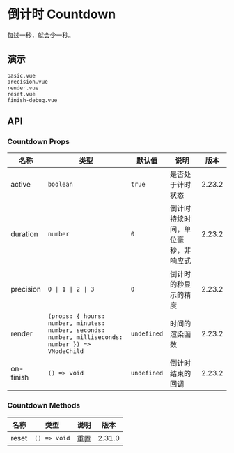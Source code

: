# 倒计时 Countdown

每过一秒，就会少一秒。

## 演示

```demo
basic.vue
precision.vue
render.vue
reset.vue
finish-debug.vue
```

## API

### Countdown Props

| 名称 | 类型 | 默认值 | 说明 | 版本 |
| --- | --- | --- | --- | --- |
| active | `boolean` | `true` | 是否处于计时状态 | 2.23.2 |
| duration | `number` | `0` | 倒计时持续时间，单位毫秒，非响应式 | 2.23.2 |
| precision | `0 \| 1 \| 2 \| 3` | `0` | 倒计时的秒显示的精度 | 2.23.2 |
| render | `(props: { hours: number, minutes: number, seconds: number, milliseconds: number }) => VNodeChild` | `undefined` | 时间的渲染函数 | 2.23.2 |
| on-finish | `() => void` | `undefined` | 倒计时结束的回调 | 2.23.2 |

### Countdown Methods

| 名称  | 类型         | 说明 | 版本   |
| ----- | ------------ | ---- | ------ |
| reset | `() => void` | 重置 | 2.31.0 |
